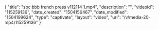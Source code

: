 {
    "title": "sbc bbb french press v112114 1.mp4",
    "description": "",
    "videoid": "115259136",
    "date_created": "1504156467",
    "date_modified": "1504199624",
    "type": "captivate",
    "layout": "video",
    "url": "\/v\/media-20-mp4\/115259136"
}